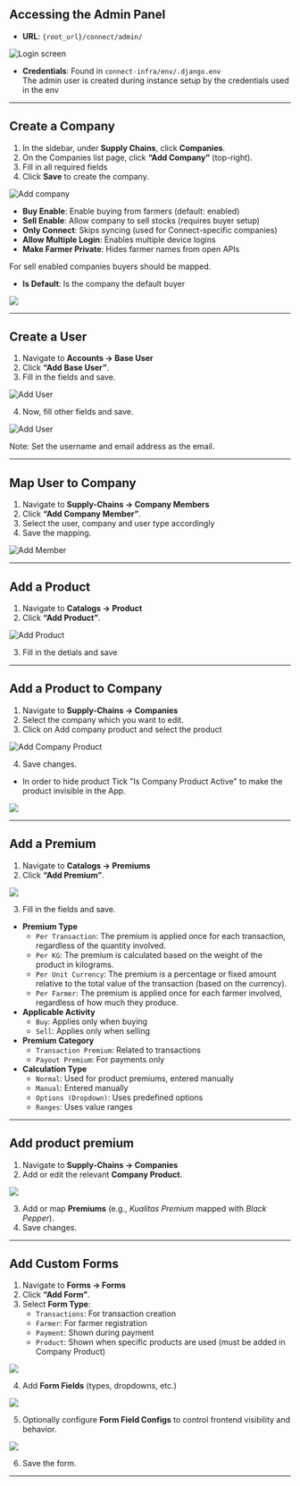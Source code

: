 
## Accessing the Admin Panel

- **URL**: `{root_url}/connect/admin/`

<img src="/images/admin/login.png" alt="Login screen" />

- **Credentials**: Found in `connect-infra/env/.django.env`  
  The admin user is created during instance setup by the credentials used in 
  the env

---

## Create a Company

1. In the sidebar, under **Supply Chains**, click **Companies**.
2. On the Companies list page, click **“Add Company”** (top-right).
3. Fill in all required fields
4. Click **Save** to create the company.

<img src="/images/admin/add_company.png" alt="Add company" />

- **Buy Enable**: Enable buying from farmers (default: enabled)
- **Sell Enable**: Allow company to sell stocks (requires buyer setup)
- **Only Connect**: Skips syncing (used for Connect-specific companies)
- **Allow Multiple Login**: Enables multiple device logins
- **Make Farmer Private**: Hides farmer names from open APIs

For sell enabled companies buyers should be mapped.
- **Is Default**: Is the company the default buyer

<img src="/images/admin/add_company_buyer.png"/>

---

## Create a User

1. Navigate to **Accounts → Base User**
2. Click **“Add Base User”**.
3. Fill in the fields and save.

<img src="/images/admin/add_base_user.png" alt="Add User" />

4. Now, fill other fields and save.

<img src="/images/admin/user_creation.png" alt="Add User" />


Note: Set the username and email address as the email.

---

## Map User to Company

1. Navigate to **Supply-Chains → Company Members**
2. Click **“Add Company Member”**.
3. Select the user, company and user type accordingly
4. Save the mapping.

<img src="/images/admin/add_company_member.png" alt="Add Member" />

---

## Add a Product

1. Navigate to **Catalogs → Product**
2. Click **“Add Product”**.

<img src="/images/admin/add_product.png" alt="Add Product" />

3. Fill in the detials and save

---

## Add a Product to Company

1. Navigate to **Supply-Chains → Companies**
2. Select the company which you want to edit.
3. Click on Add company product and select the product

<img src="/images/admin/add_company_product.png" alt="Add Company Product" />

4. Save changes.

- In order to hide product Tick "Is Company Product Active" to make the product invisible in the App.

<img src="/images/admin/product_active.png"/>


---

## Add a Premium

1. Navigate to **Catalogs → Premiums**
2. Click **“Add Premium”**.

<img src="/images/admin/add_premium.png"/>

3. Fill in the fields and save.

- **Premium Type**
  - `Per Transaction`: The premium is applied once for each transaction, regardless of the quantity involved.
  - `Per KG`: The premium is calculated based on the weight of the product in kilograms.
  - `Per Unit Currency`: The premium is a percentage or fixed amount relative to the total value of the transaction (based on the currency).
  - `Per Farmer`: The premium is applied once for each farmer involved, regardless of how much they produce.
- **Applicable Activity**
  - `Buy`: Applies only when buying
  - `Sell`: Applies only when selling
- **Premium Category**
  - `Transaction Premium`: Related to transactions
  - `Payout Premium`: For payments only
- **Calculation Type**
  - `Normal`: Used for product premiums, entered manually
  - `Manual`: Entered manually
  - `Options (Dropdown)`: Uses predefined options
  - `Ranges`: Uses value ranges

---

## Add product premium

1. Navigate to **Supply-Chains → Companies**
2. Add or edit the relevant **Company Product**.

<img src="/images/admin/add_company_product.png"/>

3. Add or map **Premiums** (e.g., *Kualitas Premium* mapped with *Black Pepper*).
4. Save changes.

---

## Add Custom Forms 

1. Navigate to **Forms → Forms**
2. Click **“Add Form”**.
3. Select **Form Type**:
   - `Transactions`: For transaction creation
   - `Farmer`: For farmer registration
   - `Payment`: Shown during payment
   - `Product`: Shown when specific products are used (must be added in Company Product)

<img src="/images/admin/add_form.png"/>

4. Add **Form Fields** (types, dropdowns, etc.)

<img src="/images/admin/add_form_field.png"/>

5. Optionally configure **Form Field Configs** to control frontend visibility and behavior.

<img src="/images/admin/add_form_field_config.png"/>

6. Save the form.

--- 